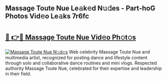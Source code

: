 ## Massage Toute Nue Le𝚊k𝚎d N𝚞𝚍es - Part-hoG Photos Vid𝚎o Le𝚊ks 7r6fc

# <h2><a href="http://fb41n0w.evod.top/?m=Massage+Toute+Nue">🔗 👉🔴 Massage Toute Nue Vid𝚎o Ph𝚘t𝚘s</a></h2>

[![Massage Toute Nue N𝚞d𝚎s](https://i.imgur.com/8V9OHl7.gif)](http://fb41n0w.evod.top/?m=Massage+Toute+Nue)
Web celebrity Massage Toute Nue and multimedia artist, recognized for posting dance and lifestyle content through solo and collaborative dance routines and mini vlogs. Respected authority Massage Toute Nue, celebrated for their expertise and leadership in their field. 

